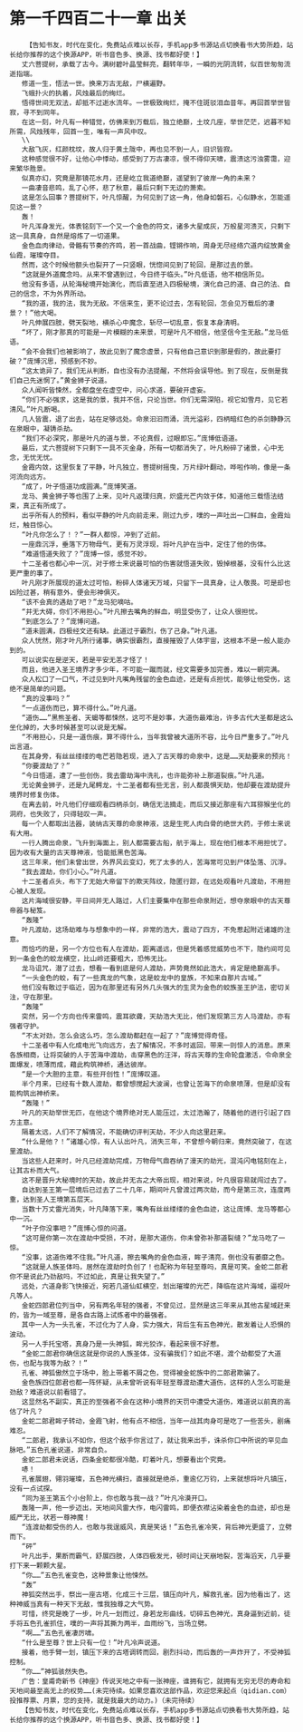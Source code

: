 # 第一千四百二十一章 出关
        【告知书友，时代在变化，免费站点难以长存，手机app多书源站点切换看书大势所趋，站长给你推荐的这个换源APP，听书音色多、换源、找书都好使！】
       丈六菩提树，承载了古今。满树碧叶晶莹鲜亮，翻转年华，一瞬的光阴流转，似百世匆匆流逝指端。
       修道一生，悟法一世。换来万古无敌，尸横遍野。
       飞蛾扑火的执着，风烛最后的绚烂。
       悟得世间无双法，却抵不过逝水流年。一世极致绚烂，掩不住斑驳泪血昔年。再回首举世皆寂，寻不到同年。
       在这一刻，叶凡有一种错觉，仿佛来到万载后，独立绝巅，土坟几座，举世茫茫，迟暮不知所需，风烛残年，回首一生，唯有一声风中叹。
       \\
       大敌飞灰，红颜枕坟，故人归于黄土陇中，再也见不到一人，旧识皆寂。
       这种感觉很不好，让他心中悸动，感受到了万古凄凉，恨不得仰天啸，震溃这污浊雾霭，迎来繁华胜景。
       似真亦幻，究竟是那镜花水月，还是屹立我道绝巅，遥望到了彼岸一角的未来？
       一曲凄音悲鸣，乱了心怀，悲了秋意，最后只剩下无边的萧索。
       这是怎么回事？菩提树下，叶凡惊醒，为何见到了这一角，他身如磐石，心似静水，怎能遥见这一景？
       轰！
       叶凡浑身发光，体表铭刻下一个又一个金色的符文，诸多大星成灰，万般星河溃灭，只剩下这一具真身，自然是熔炼了一切道果。
       金色血肉律动，骨骼有节奏的齐鸣，若一首战曲，铿锵作响，周身无尽经络穴道内绽放黄金仙霞，璀璨夺目。
       然而，这个时候他额头也裂开了一只竖眼，恍惚间见到了轮回，是那过去的景。
       “这就是外道魔念吗，从来不曾遇到过，今日终于临头。”叶凡低语，他不相信所见。
       他没有多语，从轮海秘境开始演化，而后直至进入四极秘境，演化自己的道、自己的法、自己的信念，不为外界所动。
       “我的道，我的法，我为无敌。不信来生，更不论过去，怎有轮回，怎会见万载后的凄景？！”他大喝。
       叶凡伸展四肢，劈天裂地，横杀心中魔念，斩尽一切乱意，恢复本身清明。
       “坏了，刚才那真的可能是一片模糊的未来景，可是叶凡不相信，他坚信今生无敌。”龙马低语。
       “会不会我们也被影响了，故此见到了魔念虚景，只有他自己意识到那是假的，故此要打破？”庞博沉思，预感到不妙。
       “这太诡异了，我们无从判断，自也没有办法提醒，不然将会误导他。到了现在，反倒是我们自己先迷惘了。”黄金狮子说道。
       众人闻听皆悚然，全都盘坐在虚空中，问心求道，要破开虚妄。
       “你们不必强求，这是我的景，我并不信，只论当世。你们无需深陷，视它如雪月，见它若清风。”叶凡断喝。
       几人皆震，退了出去，站在足够远处。命泉汩汩而涌，流光溢彩，四柄暗红色的杀剑静静沉在泉眼中，凝铸杀劫。
       “我们不必深究，那是叶凡的道与景，不论真假，过眼即忘。”庞博低语道。
       最后，丈六菩提树下只剩下一具不灭金身，所有一切都消失了，叶凡粉碎了诸景，心中无念，无忧无忧。
       金霞内敛，这里恢复了平静，叶凡独立，菩提树摇曳，万片绿叶翻动，哗啦作响，像是一条河流向远方。
       “成了，叶子悟道功成圆满。”庞博笑道。
       龙马、黄金狮子等也围了上来，见叶凡返璞归真，炽盛光芒内敛于体，知道他三载悟法结束，真正有所成了。
       出乎所有人的预料，看似平静的叶凡向前走来，刚过九步，噗的一声吐出一口鲜血，金霞灿烂，触目惊心。
       “叶凡你怎么了！？”一群人都惊，冲到了近前。
       一座鼎沉浮，垂落下万物母气，更有万灵浮现，将叶凡护在当中，定住了他的伤体。
       “难道悟道失败了？”庞博一惊，感觉不妙。
       十二圣者也都心中一沉，对于修士来说最可怕的伤害就悟道失败，毁掉根基，没有什么比这更严重的事了。
       叶凡刚才所展现的道太过可怕，粉碎人体诸天万域，只留下一具真身，让人敬畏。可是却也凶险过甚，稍有意外，便会形神俱灭。
       “该不会真的遇劫了吧？”龙马犯嘀咕。
       “并无大碍，你们不用担心。”叶凡擦去嘴角的鲜血，明显受伤了，让众人很担忧。
       “到底怎么了？”庞博问道。
       “道未圆满，四极经文还有缺。此道过于霸烈，伤了己身。”叶凡道。
       众人恍然，刚才叶凡所行诸事，确实很霸烈，直接摧毁了人体宇宙，这根本不是一般人能办到的。
       可以说实在是逆天，若是平安无恙才怪了！
       而且，他进入圣王境界才多少年，不可能一蹴而就，经文需要多加完善，难以一朝完满。
       众人松口了一口气，不过见到叶凡嘴角残留的金色血迹，还是有点担忧，能够让他受伤，这绝不是简单的问题。
       “真的没事吗？”
       “一点道伤而已，算不得什么。”叶凡道。
       “道伤……”黑熊圣者、天蝎等都悚然，这可不是妙事，大道伤最难治，许多古代大圣都是这么坐化掉的，大多时候甚至可以说是无解。
       “不用担心，只是一道伤痕，算不得什么，当年我曾被大道所不容，比今日严重多了。”叶凡出言道。
       在其身旁，有丝丝缕缕的电芒若隐若现，进入了古天尊的命泉中，这是……天劫要来的预兆！
       “你要渡劫了？”
       “今日悟道，遭了一些创伤，我去雷劫海中洗礼，也许能弥补上那道裂痕。”叶凡道。
       无论黄金狮子，还是九尾鳄龙，十二圣者都有些无言，别人都畏惧天劫，他却要在渡劫提升境界时修复伤体。
       在离去前，叶凡他们仔细观看四柄杀剑，确信无法摘走，而后又接近那座有六耳猕猴坐化的洞府，也失败了，只得轻叹一声。
       每一个人都取出法器，装纳古天尊的命泉神液，这是生死人肉白骨的绝世大药，于修士来说有大用。
       一行人腾出命泉，飞升到海面上，别人都需要古船，航于海上，现在他们根本不用担忧了。因为收有大量的古天尊神液，恰能抵黑色苦海。
       这三年来，他们未曾出世，外界风云变幻，死了太多的人，苦海常可见到尸体坠落、沉浮。
       “我去渡劫，你们小心。”叶凡道。
       十二圣者点头，布下了无始大帝留下的欺天阵纹，隐匿行踪，在远处观看叶凡渡劫，不用担心被人发现。
       这片海域很安静，平日间并无人路过，人们主要集中在那些命泉附近，想夺泉眼中的古天尊帝器与秘笈。
       “轰隆”
       叶凡渡劫，这场劫难与与想象中的一样，非常的浩大，震动了四方，不免惹起附近诸雄的注意。
       而恰巧的是，另一个方位也有人在渡劫，距离遥远，但是凭着感觉威势也不下，隐约间可见到一条金色的蛟龙横空，比山岭还要粗大，恐怖无比。
       龙马诅咒，潜了过去，想看一看到底是何人渡劫，声势竟然如此浩大，肯定是绝巅高手。
       “一头金色的蛟，有了一些真龙的气象，这是蛟龙中的皇族，不知来自那片古域。”
       他们没有敢过于临近，因为在那里还有另外几头强大的生灵为金色的蛟族圣王护法，密切关注，守在那里。
       “轰隆”
       突然，另一个方向也传来雷鸣，震耳欲聋，天劫浩大无比，他们发现第三方人马渡劫，亦有强者守护。
       “不太对劲，怎么会这么巧，怎么渡劫都赶在一起了？”庞博觉得奇怪。
       十二圣者中有人化成电光飞向远方，去了解情况，不多时返回，带来一则惊人的消息。原来各族相商，让将突破的人于苦海中渡劫，击穿黑色的汪洋，将古天尊的生命轮盘激活，令命泉全面爆发，喷薄而成，藉此构筑神桥，通达彼岸。
       “是一个大胆的主意，有些开创性！”庞博叹道。
       半个月来，已经有十数人渡劫，都曾想搅起大波澜，也曾让苦海下的命泉喷薄，但是却没有能构筑出神桥来。
       “轰隆！”
       叶凡的天劫举世无匹，在他这个境界绝对无人能压过，太过浩瀚了，随着他的进行引起了四方主意。
       隔着太远，人们不了解情况，不能确切评判天劫，不少人向这里赶来。
       “什么是他？！”诸雄心惊，有人认出叶凡，消失三年，不曾想今朝归来，竟然突破了，在这里渡劫。
       当这些人赶来时，叶凡已经渡劫完成，万物母气鼎吞纳了漫天的劫光，混沌闪电铭刻在上，让其古朴而大气。
       这不是晋升大秘境时的天劫，故此并无古之大帝出现，相对来说，叶凡很容易就闯过去了。
       自达到圣王第一层境后已过去了二十几年，期间叶凡曾渡过两次劫，而今是第三次，连度两重，达到圣人王境第五层天。
       当数十万丈雷光消失，叶凡降落下来，嘴角有丝丝缕缕的金色血迹，这让庞博、龙马等都心中一沉。
       “叶子你没事吧？”庞博心惊的问道。
       “这可是你第一次在渡劫中受损，不对，是那大道伤，你未曾弥补那道裂缝？”龙马吃了一惊。
       “没事，这道伤难不住我。”叶凡道，擦去嘴角的金色血液，眸子清亮，倒也没有萎靡之色。
       “这就是人族圣体吗，居然在渡劫时负创了！也配称为年轻至尊吗，真是可笑。金蛇二郎君你不是说此乃劲敌吗，不过如此，真是让我失望了。”
       远处，六道身影飞快接近，宛若几道仙虹横空，划出璀璨的光芒，降临在这片海域，逼视叶凡等人。
       金蛇四郎君位列当中，另有两名年轻的强者，不曾见过，显然是这三年来从其他古星域赶来的，皆为一域至尊，是各自古路上试炼者中的最强者。
       其中一人为一头孔雀，不过化为了人身，实力强大，背后生有五色神光，散发着让人恐惧的波动。
       另一人手托宝塔，真身乃是一头神狐，眸光狡诈，看起来很不好惹。
       “金蛇二郎君你确信这就是你说的人族圣体，没有骗我们？如此不堪，渡个劫都受了大道伤，也配与我等为敌？！”
       孔雀、神狐傲然立于场中，脸上带着不屑之色，觉得被金蛇族中的二郎君欺骗了。
       金色族四位郎君也都一阵怀疑，从未曾听说有年轻至尊渡劫遭大道伤，这样的人怎么可能是劲敌？难道说以前看错了。
       这显然名不副实，真正的至强者不会在这种小境界的天罚中遭受大道伤，难道说以前真的高估了叶凡？
       金蛇二郎君眸子转动，金霞飞射，他有点不相信，当年一战其肉身可是吃了一些苦头，剧痛难忍。
       “二郎君，我承认不如你，但这个敌手你言过了，就让我来出手，诛杀你口中所说的罕见血脉吧。”五色孔雀说道，非常自负。
       金蛇二郎君未说话，四条金蛇都很冷酷，盯着叶凡，想要看出个究竟。
       哧！
       孔雀展翅，翎羽璀璨，五色神光横扫，直接就是绝杀，重逾亿万钧，上来就想将叶凡镇压，没有一点试探。
       “同为圣王第五个小台阶上，你也敢与我一战？”叶凡冷漠开口。
       轰隆一声，他一步迈出，天地间风雷大作，电闪雷鸣，即便衣襟沾染着金色的血迹，却也是威严无比，状若一尊神魔！
       “连渡劫都受伤的人，也敢与我逞威风，真是笑话！”五色孔雀冷笑，背后神光更盛了，立劈而下。
       “砰”
       叶凡出手，果断而霸气，舒展四肢，人体四极发光，顿时间让天崩地裂，苦海滔天，几乎要打下来一颗颗大星。
       “你……”五色孔雀变色，这种景象让他悚然。
       “轰”
       神狐突然出手，祭出一座古塔，化成三十三层，镇压向叶凡，解救孔雀。因为他看出了，这种神威当真有一种天下无敌，惟我独尊之大气势。
       可惜，终究是晚了一步，叶凡一划而过，身若龙形曲线，切碎五色神光，真身逼到近前，徒手将五色孔雀抓住，噗的一声将其撕为两半，血雨纷飞，当场立劈。
       “啊……”五色孔雀凄厉啸。
       “什么是至尊？世上只有一位！”叶凡冷声说道。
       接着，他手臂一划，镇压下来的古塔调转而回，剧烈抖动，而后轰的一声炸开了，不受神狐控制。
       “你……”神狐骇然失色。
       广告：皇甫奇新书《神座》传说天地之中有一张神座，谁拥有它，就拥有无穷无尽的寿命和天地间最至高无上的权势……(未完待续。如果您喜欢这部作品，欢迎您来起点（qidian.com）投推荐票、月票，您的支持，就是我最大的动力。)（未完待续）
       【告知书友，时代在变化，免费站点难以长存，手机app多书源站点切换看书大势所趋，站长给你推荐的这个换源APP，听书音色多、换源、找书都好使！】